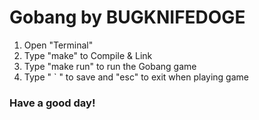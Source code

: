 # Gobang by BUGKNIFEDOGE


1. Open "Terminal"
2. Type "make" to Compile & Link
3. Type "make run" to run the Gobang game
4. Type " ` " to save and "esc" to exit when playing game

### Have a good day!